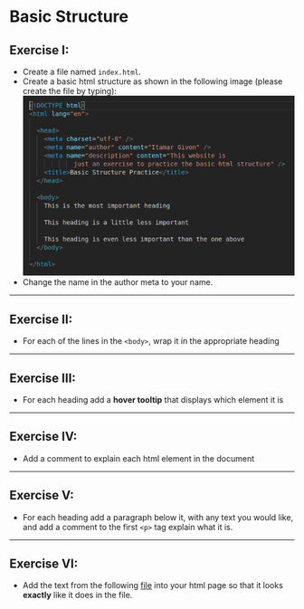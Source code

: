 # Basic Structure

## Exercise I:

- Create a file named `index.html`.
- Create a basic html structure as shown in the following image (please create the file by typing):
  ![](/UIB-content-basic_structure/assets/basic_structure.png)
- Change the name in the author meta to your name.

---

## Exercise II:

- For each of the lines in the `<body>`, wrap it in the appropriate heading

---

## Exercise III:

- For each heading add a **hover tooltip** that displays which element it is

---

## Exercise IV:

- Add a comment to explain each html element in the document

---

## Exercise V:

- For each heading add a paragraph below it, with any text you would like, and add a comment to the first `<p>` tag explain what it is.

---

## Exercise VI:

- Add the text from the following [file](/UIB-content-basic_structure/assets/logo.txt) into your html page so that it looks **exactly** like it does in the file.
